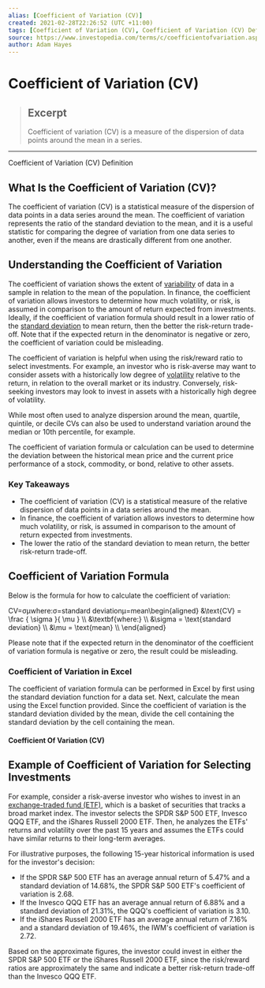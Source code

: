 ```yaml
---
alias: [Coefficient of Variation (CV)]
created: 2021-02-28T22:26:52 (UTC +11:00)
tags: [Coefficient of Variation (CV), Coefficient of Variation (CV) Definition]
source: https://www.investopedia.com/terms/c/coefficientofvariation.asp
author: Adam Hayes
---
```


# Coefficient of Variation (CV)

> ## Excerpt
> Coefficient of variation (CV) is a measure of the dispersion of data points around the mean in a series.

---

Coefficient of Variation (CV) Definition
## What Is the Coefficient of Variation (CV)?

The coefficient of variation (CV) is a statistical measure of the dispersion of data points in a data series around the mean. The coefficient of variation represents the ratio of the standard deviation to the mean, and it is a useful statistic for comparing the degree of variation from one data series to another, even if the means are drastically different from one another.

## Understanding the Coefficient of Variation

The coefficient of variation shows the extent of [variability](https://www.investopedia.com/terms/v/variability.asp) of data in a sample in relation to the mean of the population. In finance, the coefficient of variation allows investors to determine how much volatility, or risk, is assumed in comparison to the amount of return expected from investments. Ideally, if the coefficient of variation formula should result in a lower ratio of the [standard deviation](https://www.investopedia.com/terms/s/standarddeviation.asp) to mean return, then the better the risk-return trade-off. Note that if the expected return in the denominator is negative or zero, the coefficient of variation could be misleading.

The coefficient of variation is helpful when using the risk/reward ratio to select investments. For example, an investor who is risk-averse may want to consider assets with a historically low degree of [volatility](https://www.investopedia.com/terms/v/volatility.asp) relative to the return, in relation to the overall market or its industry. Conversely, risk-seeking investors may look to invest in assets with a historically high degree of volatility.

While most often used to analyze dispersion around the mean, quartile, quintile, or decile CVs can also be used to understand variation around the median or 10th percentile, for example.

The coefficient of variation formula or calculation can be used to determine the deviation between the historical mean price and the current price performance of a stock, commodity, or bond, relative to other assets.

### Key Takeaways

-   The coefficient of variation (CV) is a statistical measure of the relative dispersion of data points in a data series around the mean.
-   In finance, the coefficient of variation allows investors to determine how much volatility, or risk, is assumed in comparison to the amount of return expected from investments.
-   The lower the ratio of the standard deviation to mean return, the better risk-return trade-off.

## Coefficient of Variation Formula

Below is the formula for how to calculate the coefficient of variation:

CV\=σμwhere:σ\=standard deviationμ\=mean\\begin{aligned} &\\text{CV} = \\frac { \\sigma }{ \\mu } \\\\ &\\textbf{where:} \\\\ &\\sigma = \\text{standard deviation} \\\\ &\\mu = \\text{mean} \\\\ \\end{aligned}

Please note that if the expected return in the denominator of the coefficient of variation formula is negative or zero, the result could be misleading.

### Coefficient of Variation in Excel

The coefficient of variation formula can be performed in Excel by first using the standard deviation function for a data set. Next, calculate the mean using the Excel function provided. Since the coefficient of variation is the standard deviation divided by the mean, divide the cell containing the standard deviation by the cell containing the mean.

#### Coefficient Of Variation (CV)

## Example of Coefficient of Variation for Selecting Investments

For example, consider a risk-averse investor who wishes to invest in an [exchange-traded fund (ETF)](https://www.investopedia.com/terms/e/etf.asp), which is a basket of securities that tracks a broad market index. The investor selects the SPDR S&P 500 ETF, Invesco QQQ ETF, and the iShares Russell 2000 ETF. Then, he analyzes the ETFs' returns and volatility over the past 15 years and assumes the ETFs could have similar returns to their long-term averages.

For illustrative purposes, the following 15-year historical information is used for the investor's decision:

-   If the SPDR S&P 500 ETF has an average annual return of 5.47% and a standard deviation of 14.68%, the SPDR S&P 500 ETF's coefficient of variation is 2.68.
-   If the Invesco QQQ ETF has an average annual return of 6.88% and a standard deviation of 21.31%, the QQQ's coefficient of variation is 3.10.
-   If the iShares Russell 2000 ETF has an average annual return of 7.16% and a standard deviation of 19.46%, the IWM's coefficient of variation is 2.72.

Based on the approximate figures, the investor could invest in either the SPDR S&P 500 ETF or the iShares Russell 2000 ETF, since the risk/reward ratios are approximately the same and indicate a better risk-return trade-off than the Invesco QQQ ETF.

